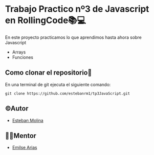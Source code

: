 # Trabajo Practico nº3 de Javascript en RollingCode📚💻

En este proyecto practicamos lo que aprendimos hasta ahora sobre Javascript

- Arrays
- Funciones

## Como clonar el repositorio📝

En una terminal de git ejecuta el siguiente comando:

``
git clone https://github.com/estebanrm1/tp3JavaScript.git
``

## ©Autor

- [Esteban Molina](https://github.com/estebanrm1)

## 👩‍💻Mentor

- [Emilse Arias](https://github.com/earias08)

